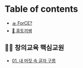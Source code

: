 # Table of contents

* [🛸 ForCE?](README.md)
* [🐰 홍토끼쌤](me.md)

## 👨‍💻 창의교육 핵심교원 <a id="bigdata"></a>

* [01. 내 머릿 속 글자 구름](bigdata/wordcloud.md)


